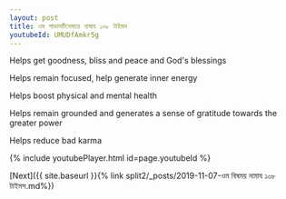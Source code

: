 ```yaml
---
layout: post
title: ওম গাভাসটিনেমায়ে নামায ১০৮ টাইমস
youtubeId: UMUDfAmkr5g
---
```

 
 
Helps get goodness, bliss and peace and God's blessings
 
Helps remain focused, help generate inner energy 
 
Helps boost physical and mental health 
 
Helps remain grounded and generates a sense of gratitude towards the greater power 
 
Helps reduce bad karma
 
 
 
 


{% include youtubePlayer.html id=page.youtubeId %}
 
[Next]({{ site.baseurl }}{% link  split2/_posts/2019-11-07-ওম বিষময় নামায ১০৮ টাইমস.md%})
 
